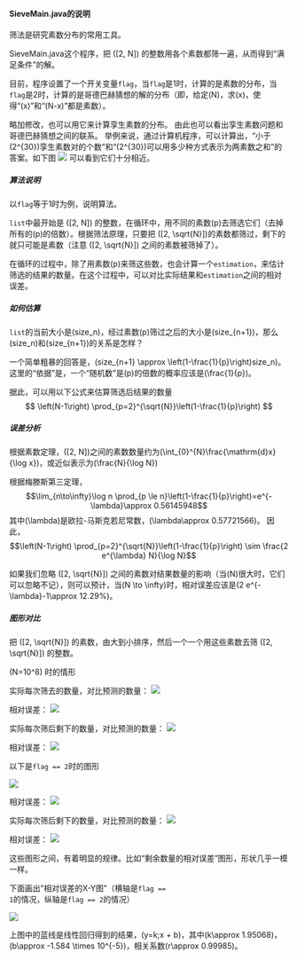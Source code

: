 #### SieveMain.java的说明

筛法是研究素数分布的常用工具。

SieveMain.java这个程序，把 \([2, N]\) 的整数用各个素数都筛一遍，从而得到“满足条件”的解。

目前，程序设置了一个开关变量<code>flag</code>，当<code>flag</code>是1时，计算的是素数的分布，当<code>flag</code>是2时，计算的是哥德巴赫猜想的解的分布（即，给定\(N\)，求\(x\)，使得“\(x\)”和“\(N-x\)”都是素数）。

略加修改，也可以用它来计算孪生素数的分布。
由此也可以看出孪生素数问题和哥德巴赫猜想之间的联系。
举例来说，通过计算机程序，可以计算出，“小于\(2^{30}\)孪生素数对的个数”和“\(2^{30}\)可以用多少种方式表示为两素数之和”的答案。如下图
![](twin_prime_goldbach.png)
可以看到它们十分相近。


##### 算法说明

以<code>flag</code>等于1时为例，说明算法。

<code>list</code>中最开始是 \([2, N]\) 的整数，在循环中，用不同的素数\(p\)去筛选它们（去掉所有的\(p\)的倍数）。根据筛法原理，只要把 \([2, \sqrt{N}]\)的素数都筛过，剩下的就只可能是素数（注意 \([2, \sqrt{N}]\) 之间的素数被筛掉了）。

在循环的过程中，除了用素数\(p\)来筛这些数，也会计算一个<code>estimation</code>，来估计筛选的结果的数量。在这个过程中，可以对比实际结果和<code>estimation</code>之间的相对误差。


##### 如何估算

<code>list</code>的当前大小是\(size_n\)，经过素数\(p\)筛过之后的大小是\(size_{n+1}\)，那么\(size_n\)和\(size_{n+1}\)的关系是怎样？

一个简单粗暴的回答是，\(size_{n+1} \approx \left(1-\frac{1}{p}\right)size_n\)。这里的“依据”是，一个“随机数”是\(p\)的倍数的概率应该是\(\frac{1}{p}\)。

据此，可以用以下公式来估算筛选后结果的数量 $$ \left(N-1\right) \prod_{p=2}^{\sqrt{N}}\left(1-\frac{1}{p}\right) $$


##### 误差分析

根据素数定理，\([2, N]\)之间的素数数量约为\(\int_{0}^{N}\frac{\mathrm{d}x}{\log x}\)，或近似表示为\(\frac{N}{\log N}\)

根据梅滕斯第三定理，$$\lim_{n\to\infty}\log n \prod_{p \le n}\left(1-\frac{1}{p}\right)=e^{-\lambda}\approx 0.56145948$$ 其中\(\lambda\)是欧拉-马斯克若尼常数，\(\lambda\approx 0.57721566\)。
因此，$$\left(N-1\right) \prod_{p=2}^{\sqrt{N}}\left(1-\frac{1}{p}\right) \sim \frac{2 e^{\lambda} N}{\log N}$$

如果我们忽略 \([2, \sqrt{N}]\) 之间的素数对结果数量的影响（当\(N\)很大时，它们可以忽略不记），则可以预计，当\(N \to \infty\)时，相对误差应该是\(2 e^{-\lambda}-1\approx 12.29\%\)。


##### 图形对比

把 \([2, \sqrt{N}]\) 的素数，由大到小排序，然后一个一个用这些素数去筛 \([2, \sqrt{N}]\) 的整数。

\(N=10^8\) 时的情形

实际每次筛去的数量，对比预测的数量：
![](f1_filtered.png)

相对误差：
![](f1_relerr.png)

实际每次筛后剩下的数量，对比预测的数量：
![](f1_remain.png)

相对误差：
![](f1_relerr2.png)


以下是<code>flag == 2</code>时的图形

![](f2_filtered.png)

相对误差：
![](f2_relerr.png)

实际每次筛后剩下的数量，对比预测的数量：
![](f2_remain.png)

相对误差：
![](f2_relerr2.png)

这些图形之间，有着明显的规律。比如“剩余数量的相对误差”图形，形状几乎一模一样。

下面画出“相对误差的X-Y图”（横轴是<code>flag == 1</code>的情况，纵轴是<code>flag == 2</code>的情况）

![](relerr_x_y.png)

上图中的蓝线是线性回归得到的结果，\(y=k\;x + b\)，其中\(k\approx 1.95068\)，\(b\approx -1.584 \times 10^{-5}\)，相关系数\(r\approx 0.99985\)。

